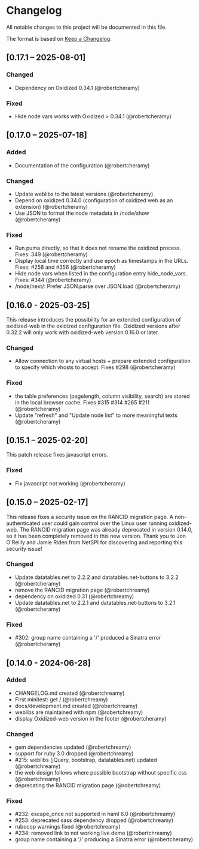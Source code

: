 # Changelog

All notable changes to this project will be documented in this file.

The format is based on [Keep a Changelog](https://keepachangelog.com/en/1.1.0/).
## [0.17.1 – 2025-08-01]
### Changed
- Dependency on Oxidized 0.34.1 (@robertcheramy)

### Fixed
- Hide node vars works with Oxidized > 0.34.1 (@robertcheramy)


## [0.17.0 – 2025-07-18]
### Added
- Documentation of the configuration (@robertcheramy)

### Changed
- Update weblibs to the latest versions (@robertcheramy)
- Depend on oxidized 0.34.0 (configuration of oxidized web as an extension) (@robertcheramy)
- Use JSON to format the node metadata in /node/show (@robertcheramy)

### Fixed
- Run puma directly, so that it does not rename the oxidized process. Fixes: 349 (@robertcheramy)
- Display local time correctly and use epoch as timestamps in the URLs. Fixes: #258 and #356 (@robertcheramy)
- Hide node vars when listed in the configuration entry hide_node_vars. Fixes: #344 (@robertcheramy)
- /node/next/: Prefer JSON.parse over JSON.load (@robertcheramy)


## [0.16.0 - 2025-03-25]
This release introduces the possibility for an extended configuration of
oxidized-web in the oxidized configuration file. Oxidized versions after 0.32.2
will only work with oxidized-web version 0.16.0 or later.

### Changed
- Allow connection to any virtual hosts + prepare extended configuration to specify which vhosts to accept. Fixes #298 (@robertcheramy)

### Fixed
- the table preferences (pagelength, column visibility, search) are stored in the local browser cache. Fixes #315 #314 #265 #211 (@robertcheramy)
- Update "refresh" and "Update node list" to more meaningful texts (@robertcheramy)

## [0.15.1 – 2025-02-20]
This patch release fixes javascript errors.

### Fixed
- Fix javascript not working (@robertcheramy)

## [0.15.0 – 2025-02-17]
This release fixes a security issue on the RANCID migration page.
A non-authenticated user could gain control over the Linux user running
oxidized-web. The RANCID migration page was already deprecated in version
0.14.0, so it has been completely removed in this new version.
Thank you to Jon O'Reilly and Jamie Riden from NetSPI for discovering and
reporting this security issue!

### Changed
- Update datatables.net to 2.2.2 and datatables.net-buttons to 3.2.2 (@robertcheramy)
- remove the RANCID migration page (@robertchreamy)
- dependency on oxidized 0.31  (@robertchreamy)
- Update datatables.net to 2.2.1 and datatables.net-buttons to 3.2.1 (@robertcheramy)

### Fixed
- #302: group name containing a '/' produced a Sinatra error (@robertcheramy)


## [0.14.0 - 2024-06-28]

### Added
- CHANGELOG.md created (@robertchreamy)
- First minitest: get / (@robertchreamy)
- docs/development.md created (@robertchreamy)
- weblibs are maintained with npm (@robertchreamy)
- display Oxidized-web version in the footer (@robertcheramy)

### Changed
- gem dependencies updated (@robertchreamy)
- support for ruby 3.0 dropped (@robertchreamy)
- #215: weblibs (jQuery, bootstrap, datatables.net) updated (@robertchreamy)
- the web design follows where possible bootstrap without specific css (@robertchreamy)
- deprecating the RANCID migration page (@robertchreamy)

### Fixed
- #232: escape_once not supported in haml 6.0 (@robertchreamy)
- #253: deprecated sass dependency dropped (@robertchreamy)
- rubocop warnings fixed (@robertchreamy)
- #234: removed link to not working live demo (@robertchreamy)
- group name containing a '/' producing a Sinatra error (@robertcheramy)
